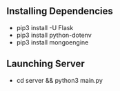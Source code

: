 ## Installing Dependencies
- pip3 install -U Flask
- pip3 install python-dotenv
- pip3 install mongoengine

## Launching Server
- cd server && python3 main.py